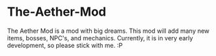 # The-Aether-Mod
The Aether Mod is a mod with big dreams. This mod will add many new items, bosses, NPC's, and mechanics.  Currently, it is in very early development, so please stick with me. :P
